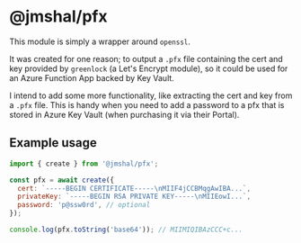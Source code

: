 # @jmshal/pfx

This module is simply a wrapper around `openssl`. 

It was created for one reason; to output a `.pfx` file containing the cert and key provided by `greenlock` (a Let's Encrypt module), so it could be used for an Azure Function App backed by Key Vault.

I intend to add some more functionality, like extracting the cert and key from a `.pfx` file. This is handy when you need to add a password to a pfx that is stored in Azure Key Vault (when purchasing it via their Portal).

## Example usage

```js
import { create } from '@jmshal/pfx';

const pfx = await create({
  cert: `-----BEGIN CERTIFICATE-----\nMIIF4jCCBMqgAwIBA...`,
  privateKey: `-----BEGIN RSA PRIVATE KEY-----\nMIIEowI...`,
  password: 'p@ssw0rd', // optional
});

console.log(pfx.toString('base64')); // MIIMIQIBAzCCC+c...
```
